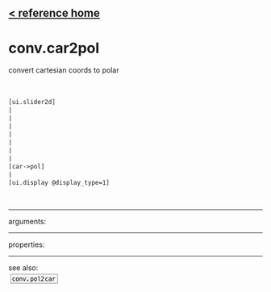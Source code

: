 [< reference home](ceammc_lib.html)
---

# conv.car2pol


convert cartesian coords to polar

```


[ui.slider2d]
|
|
|
|
|
|
|
[car->pol]
|
[ui.display @display_type=1]

            
```

---
arguments:


---
properties:


---
see also:<br>
[![conv.pol2car](img/object_conv.pol2car.png)](conv.pol2car.html)
